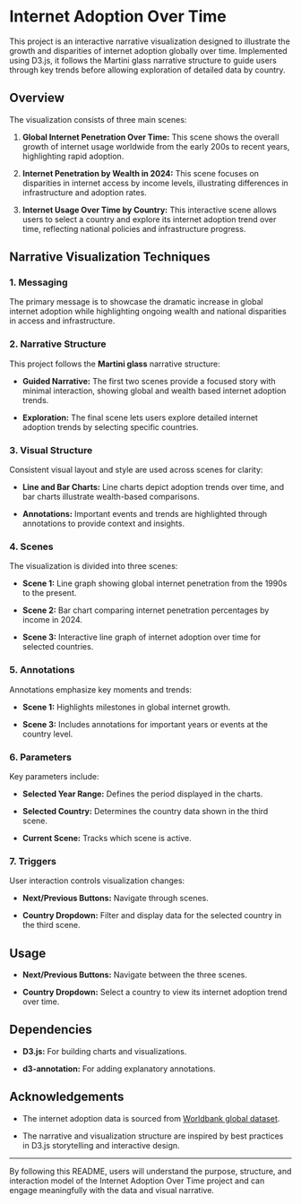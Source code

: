 # Internet Adoption Over Time

This project is an interactive narrative visualization designed to illustrate the growth and disparities of internet adoption globally over time. Implemented using D3.js, it follows the Martini glass narrative structure to guide users through key trends before allowing exploration of detailed data by country.

## Overview

The visualization consists of three main scenes:

1. **Global Internet Penetration Over Time:** This scene shows the overall growth of internet usage worldwide from the early 200s to recent years, highlighting rapid adoption.

2. **Internet Penetration by Wealth in 2024:** This scene focuses on disparities in internet access by income levels, illustrating differences in infrastructure and adoption rates.

3. **Internet Usage Over Time by Country:** This interactive scene allows users to select a country and explore its internet adoption trend over time, reflecting national policies and infrastructure progress.

## Narrative Visualization Techniques

### 1. Messaging

The primary message is to showcase the dramatic increase in global internet adoption while highlighting ongoing wealth and national disparities in access and infrastructure.

### 2. Narrative Structure

This project follows the **Martini glass** narrative structure:

- **Guided Narrative:** The first two scenes provide a focused story with minimal interaction, showing global and wealth based internet adoption trends.

- **Exploration:** The final scene lets users explore detailed internet adoption trends by selecting specific countries.

### 3. Visual Structure

Consistent visual layout and style are used across scenes for clarity:

- **Line and Bar Charts:** Line charts depict adoption trends over time, and bar charts illustrate wealth-based comparisons.

- **Annotations:** Important events and trends are highlighted through annotations to provide context and insights.

### 4. Scenes

The visualization is divided into three scenes:

- **Scene 1:** Line graph showing global internet penetration from the 1990s to the present.

- **Scene 2:** Bar chart comparing internet penetration percentages by income in 2024.

- **Scene 3:** Interactive line graph of internet adoption over time for selected countries.

### 5. Annotations

Annotations emphasize key moments and trends:

- **Scene 1:** Highlights milestones in global internet growth.

- **Scene 3:** Includes annotations for important years or events at the country level.

### 6. Parameters

Key parameters include:

- **Selected Year Range:** Defines the period displayed in the charts.

- **Selected Country:** Determines the country data shown in the third scene.

- **Current Scene:** Tracks which scene is active.

### 7. Triggers

User interaction controls visualization changes:

- **Next/Previous Buttons:** Navigate through scenes.

- **Country Dropdown:** Filter and display data for the selected country in the third scene.

## Usage

- **Next/Previous Buttons:** Navigate between the three scenes.

- **Country Dropdown:** Select a country to view its internet adoption trend over time.

## Dependencies

- **D3.js:** For building charts and visualizations.

- **d3-annotation:** For adding explanatory annotations.

## Acknowledgements

- The internet adoption data is sourced from [Worldbank global dataset](https://data.worldbank.org/indicator/IT.NET.USER.ZS).

- The narrative and visualization structure are inspired by best practices in D3.js storytelling and interactive design.

---

By following this README, users will understand the purpose, structure, and interaction model of the Internet Adoption Over Time project and can engage meaningfully with the data and visual narrative.
